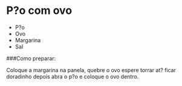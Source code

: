 # P?o com ovo

  - P?o
- Ovo
- Margarina
- Sal

###Como preparar:

 Coloque a margarina na panela, quebre o ovo espere 
torrar at? ficar doradinho depois abra o p?o e coloque o ovo dentro.

